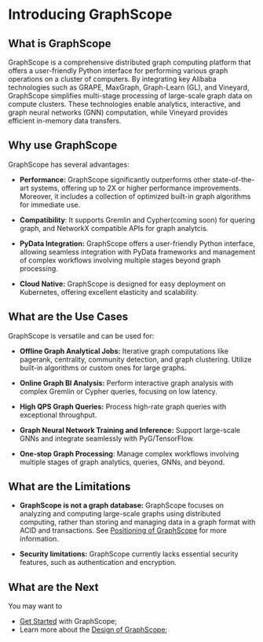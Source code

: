 # Introducing GraphScope

## What is GraphScope

GraphScope is a comprehensive distributed graph computing platform that offers a user-friendly Python interface for performing various graph operations on a cluster of computers. By integrating key Alibaba technologies such as GRAPE, MaxGraph, Graph-Learn (GL), and Vineyard, GraphScope simplifies multi-stage processing of large-scale graph data on compute clusters. These technologies enable analytics, interactive, and graph neural networks (GNN) computation, while Vineyard provides efficient in-memory data transfers.

## Why use GraphScope

GraphScope has several advantages:

- **Performance:** GraphScope significantly outperforms other state-of-the-art systems, offering up to 2X or higher performance improvements. Moreover, it includes a collection of optimized built-in graph algorithms for immediate use.

- **Compatibility**: It supports Gremlin and Cypher(coming soon) for quering graph, and NetworkX compatible APIs for graph analytcis.

- **PyData Integration:** GraphScope offers a user-friendly Python interface, allowing seamless integration with PyData frameworks and management of complex workflows involving multiple stages beyond graph processing.

- **Cloud Native:** GraphScope is designed for easy deployment on Kubernetes, offering excellent elasticity and scalability.


## What are the Use Cases

GraphScope is versatile and can be used for:

- **Offline Graph Analytical Jobs:** Iterative graph computations like pagerank, centrality, community detection, and graph clustering. Utilize built-in algorithms or custom ones for large graphs.

- **Online Graph BI Analysis:** Perform interactive graph analysis with complex Gremlin or Cypher queries, focusing on low latency.

- **High QPS Graph Queries:** Process high-rate graph queries with exceptional throughput.

- **Graph Neural Network Training and Inference:** Support large-scale GNNs and integrate seamlessly with PyG/TensorFlow.

- **One-stop Graph Processing**: Manage complex workflows involving multiple stages of graph analytics, queries, GNNs, and beyond.


## What are the Limitations

- **GraphScope is not a graph database:** GraphScope focuses on analyzing and computing large-scale graphs using distributed computing, rather than storing and managing data in a graph format with ACID and transactions. See [Positioning of GraphScope](overview/positioning.md) for more information.

- **Security limitations:** GraphScope currently lacks essential security features, such as authentication and encryption.

## What are the Next

You may want to

- [Get Started](overview/getting_started.md) with GraphScope;
- Learn more about the [Design of GraphScope](overview/design_of_graphscope.md);